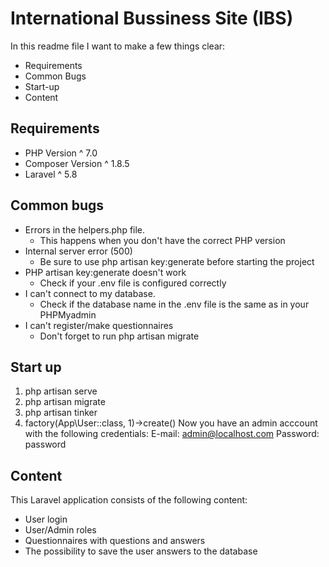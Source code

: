 # International Bussiness Site (IBS)
In this readme file I want to make a few things clear:

* Requirements
* Common Bugs
* Start-up
* Content

## Requirements
* PHP Version ^ 7.0
* Composer Version ^ 1.8.5
* Laravel ^ 5.8

## Common bugs
* Errors in the helpers.php file.
    * This happens when you don't have the correct PHP version
* Internal server error (500)
    * Be sure to use php artisan key:generate before starting the project
* PHP artisan key:generate doesn't work
    * Check if your .env file is configured correctly
* I can't connect to my database.
    * Check if the database name in the .env file is the same as in your PHPMyadmin
* I can't register/make questionnaires
    * Don't forget to run php artisan migrate

## Start up
1. php artisan serve
2. php artisan migrate
3. php artisan tinker
4. factory(App\User::class, 1)->create()
Now you have an admin acccount with the following credentials:
E-mail: admin@localhost.com
Password: password

## Content
This Laravel application consists of the following content:
* User login
* User/Admin roles
* Questionnaires with questions and answers
* The possibility to save the user answers to the database
